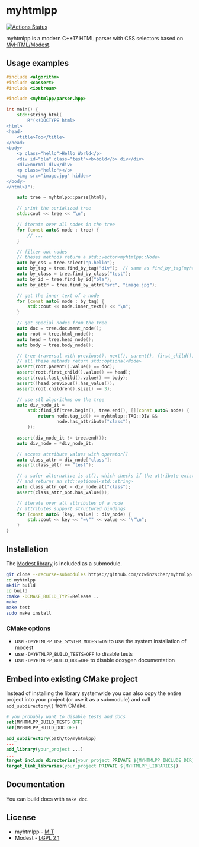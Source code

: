 # myhtmlpp
[![Actions Status](https://github.com/czwinzscher/myhtmlpp/workflows/build/badge.svg)](https://github.com/czwinzscher/myhtmlpp/actions)

myhtmlpp is a modern C++17 HTML parser with CSS selectors based on [MyHTML/Modest](https://github.com/lexborisov/modest).

## Usage examples
```cpp
#include <algorithm>
#include <cassert>
#include <iostream>

#include <myhtmlpp/parser.hpp>

int main() {
    std::string html(
        R"(<!DOCTYPE html>
<html>
<head>
    <title>Foo</title>
</head>
<body>
    <p class="hello">Hello World</p>
    <div id="bla" class="test"><b>bold</b> div</div>
    <div>normal div</div>
    <p class="hello"></p>
    <img src="image.jpg" hidden>
</body>
</html>)");

    auto tree = myhtmlpp::parse(html);

    // print the serialized tree
    std::cout << tree << "\n";

    // iterate over all nodes in the tree
    for (const auto& node : tree) {
        // ...
    }

    // filter out nodes
    // theses methods return a std::vector<myhtmlpp::Node>
    auto by_css = tree.select("p.hello");
    auto by_tag = tree.find_by_tag("div");  // same as find_by_tag(myhtmlpp::TAG::DIV)
    auto by_class = tree.find_by_class("test");
    auto by_id = tree.find_by_id("bla");
    auto by_attr = tree.find_by_attr("src", "image.jpg");

    // get the inner text of a node
    for (const auto& node : by_tag) {
        std::cout << node.inner_text() << "\n";
    }

    // get special nodes from the tree
    auto doc = tree.document_node();
    auto root = tree.html_node();
    auto head = tree.head_node();
    auto body = tree.body_node();

    // tree traversal with previous(), next(), parent(), first_child(), last_child()
    // all these methods return std::optional<Node>
    assert(root.parent().value() == doc);
    assert(root.first_child().value() == head);
    assert(root.last_child().value() == body);
    assert(!head.previous().has_value());
    assert(root.children().size() == 3);

    // use stl algorithms on the tree
    auto div_node_it =
        std::find_if(tree.begin(), tree.end(), [](const auto& node) {
            return node.tag_id() == myhtmlpp::TAG::DIV &&
                   node.has_attribute("class");
        });

    assert(div_node_it != tree.end());
    auto div_node = *div_node_it;

    // access attribute values with operator[]
    auto class_attr = div_node["class"];
    assert(class_attr == "test");

    // a safer alternative is at(), which checks if the attribute exists
    // and returns an std::optional<std::string>
    auto class_attr_opt = div_node.at("class");
    assert(class_attr_opt.has_value());

    // iterate over all attributes of a node
    // attributes support structured bindings
    for (const auto& [key, value] : div_node) {
        std::cout << key << "=\"" << value << "\"\n";
    }
}
```

## Installation
The [Modest library](https://github.com/lexborisov/modest) is included as a submodule.

```bash
git clone --recurse-submodules https://github.com/czwinzscher/myhtmlpp.git
cd myhtmlpp
mkdir build
cd build
cmake -DCMAKE_BUILD_TYPE=Release ..
make
make test
sudo make install
```

### CMake options
- use `-DMYHTMLPP_USE_SYSTEM_MODEST=ON` to use the system installation of modest
- use `-DMYHTMLPP_BUILD_TESTS=OFF` to disable tests
- use `-DMYHTMLPP_BUILD_DOC=OFF` to disable doxygen documentation

## Embed into existing CMake project
Instead of installing the library systemwide you can also copy the entire project into your project (or use it as a submodule) and call `add_subdirectory()` from CMake.

```cmake
# you probably want to disable tests and docs
set(MYHTMLPP_BUILD_TESTS OFF)
set(MYHTMLPP_BUILD_DOC OFF)

add_subdirectory(path/to/myhtmlpp)
...
add_library(your_project ...)
...
target_include_directories(your_project PRIVATE ${MYHTMLPP_INCLUDE_DIR})
target_link_libraries(your_project PRIVATE ${MYHTMLPP_LIBRARIES})
```

## Documentation
You can build docs with `make doc`.

## License
- myhtmlpp - [MIT](https://github.com/czwinzscher/myhtmlpp/blob/master/LICENSE)
- Modest - [LGPL 2.1](https://github.com/lexborisov/Modest/blob/master/LICENSE)
